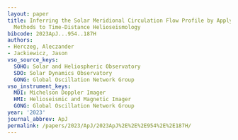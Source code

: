 ```yaml
---
layout: paper
title: Inferring the Solar Meridional Circulation Flow Profile by Applying Bayesian
  Methods to Time-Distance Helioseismology
bibcode: 2023ApJ...954..187H
authors:
- Herczeg, Aleczander
- Jackiewicz, Jason
vso_source_keys:
  SOHO: Solar and Heliospheric Observatory
  SDO: Solar Dynamics Observatory
  GONG: Global Oscillation Network Group
vso_instrument_keys:
  MDI: Michelson Doppler Imager
  HMI: Helioseismic and Magnetic Imager
  GONG: Global Oscillation Network Group
year: '2023'
journal_abbrev: ApJ
permalink: /papers/2023/ApJ/2023ApJ%2E%2E%2E954%2E%2E187H/
---
```

